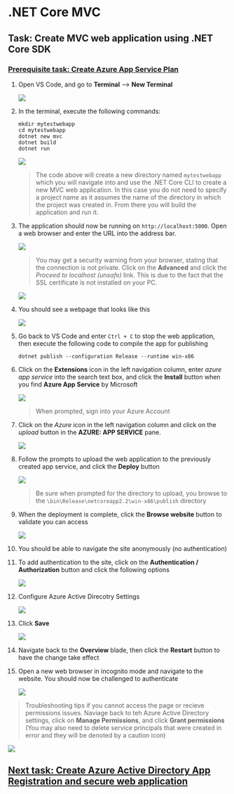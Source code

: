 # .NET Core MVC

## Task: Create MVC web application using .NET Core SDK

### [Prerequisite task: Create Azure App Service Plan](../azure-app-service/create-azure-app-service-plan.md)

1. Open VS Code, and go to **Terminal** --> **New Terminal**

    ![](img/01.png)
    
1. In the terminal, execute the following commands:

    ```
    mkdir mytestwebapp
    cd mytestwebapp
    dotnet new mvc
    dotnet build
    dotnet run
    ```

    ![](img/02.png)

    > The code above will create a new directory named `mytestwebapp` which you will navigate into and use the .NET Core CLI to create a new MVC web application. In this case you do not need to specify a project name as it assumes the name of the directory in which the project was created in. From there you will build the application and run it.

1. The application should now be running on `http://localhost:5000`. Open a web browser and enter the URL into the address bar.

    ![](img/03.png)

    > You may get a security warning from your browser, stating that the connection is not private. Click on the **Advanced** and click the *Proceed to localhost (unsafe)* link. This is due to the fact that the SSL certificate is not installed on your PC. 

    ![](img/04.png)

1. You should see a webpage that looks like this

    ![](img/05.png)

1. Go back to VS Code and enter `Ctrl + C` to stop the web application, then execute the following code to compile the app for publishing

    ```
    dotnet publish --configuration Release --runtime win-x86
    ```

1. Click on the **Extensions** icon in the left navigation column, enter *azure app service* into the search text box, and click the **Install** button when you find **Azure App Service** by Microsoft

    ![](img/06.png)

    > When prompted, sign into your Azure Account

1. Click on the *Azure* icon in the left navigation column and click on the *upload* button in the **AZURE: APP SERVICE** pane.

    ![](img/07.png)

1. Follow the prompts to upload the web application to the previously created app service, and click the **Deploy** button

    ![](img/08.png)

    > Be sure when prompted for the directory to upload, you browse to the `\bin\Release\netcoreapp2.2\win-x86\publish` directory 

1. When the deployment is complete, click the **Browse website** button to validate you can access

    ![](img/09.png)

1. You should be able to navigate the site anonymously (no authentication)

1. To add authentication to the site, click on the **Authentication / Authorization** button and click the following options

    ![](img/10.png)

1. Configure Azure Active Direcotry Settings

    ![](img/11.png)

1. Click **Save**

    ![](img/12.png)

1. Navigate back to the **Overview** blade, then click the **Restart** button to have the change take effect

1. Open a new web browser in incognito mode and navigate to the website. You should now be challenged to authenticate

    ![](img/13.png)

> Troubleshooting tips if you cannot access the page or recieve permissions issues. Naviage back to teh Azure Active Directory settings, click on **Manage Permissions**, and click **Grant permissions** (You may also need to delete service principals that were created in error and they will be denoted by a caution icon)

![](img/14.png)

## [Next task: Create Azure Active Directory App Registration and secure web application](../azure-app-registration/create-new-app-registration.md)
